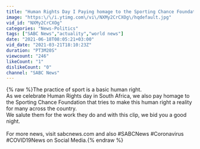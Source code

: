 ```yaml
---
title: "Human Rights Day I Paying homage to the Sporting Chance Foundation"
image: "https:\/\/i.ytimg.com\/vi\/NXMy2CrCXOg\/hqdefault.jpg"
vid_id: "NXMy2CrCXOg"
categories: "News-Politics"
tags: ["SABC News","actuality","world news"]
date: "2021-06-18T08:05:21+03:00"
vid_date: "2021-03-21T18:10:23Z"
duration: "PT3M20S"
viewcount: "246"
likeCount: "1"
dislikeCount: "0"
channel: "SABC News"
---
```

{% raw %}The practice of sport is a basic human right.<br />As we celebrate Human Rights day in South Africa, we also pay homage to the Sporting Chance Foundation that tries to make this human right a reality for many across the country.<br />We salute them for the work they do and with this clip, we bid you a good night.<br /><br />For more news, visit sabcnews.com and also #SABCNews #Coronavirus #COVID19News on Social Media.{% endraw %}

